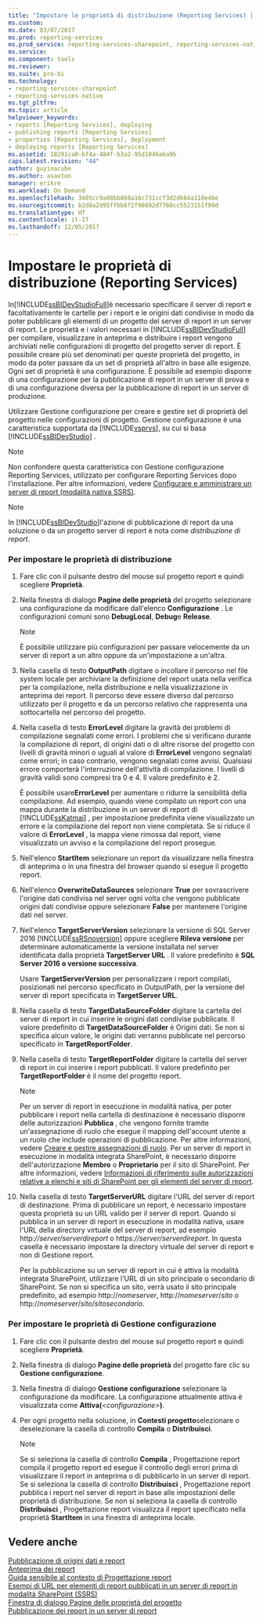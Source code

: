 ```yaml
---
title: "Impostare le proprietà di distribuzione (Reporting Services) | Microsoft Docs"
ms.custom: 
ms.date: 03/07/2017
ms.prod: reporting-services
ms.prod_service: reporting-services-sharepoint, reporting-services-native
ms.service: 
ms.component: tools
ms.reviewer: 
ms.suite: pro-bi
ms.technology:
- reporting-services-sharepoint
- reporting-services-native
ms.tgt_pltfrm: 
ms.topic: article
helpviewer_keywords:
- reports [Reporting Services], deploying
- publishing reports [Reporting Services]
- properties [Reporting Services], deployment
- deploying reports [Reporting Services]
ms.assetid: 18201ca0-bf4a-484f-b3a2-95d1046a6a9b
caps.latest.revision: "44"
author: guyinacube
ms.author: asaxton
manager: erikre
ms.workload: On Demand
ms.openlocfilehash: 3485cc9a08bb868a16c731ccf3d2d684a110e46e
ms.sourcegitcommit: b2d8a2d95ffbb6f2f98692d7760cc5523151f99d
ms.translationtype: HT
ms.contentlocale: it-IT
ms.lasthandoff: 12/05/2017
---
```

# <a name="set-deployment-properties-reporting-services"></a>Impostare le proprietà di distribuzione (Reporting Services)
  In[!INCLUDE[ssBIDevStudioFull](../../includes/ssbidevstudiofull-md.md)]è necessario specificare il server di report e facoltativamente le cartelle per i report e le origini dati condivise in modo da poter pubblicare gli elementi di un progetto del server di report in un server di report. Le proprietà e i valori necessari in [!INCLUDE[ssBIDevStudioFull](../../includes/ssbidevstudiofull-md.md)] per compilare, visualizzare in anteprima e distribuire i report vengono archiviati nelle configurazioni di progetto del progetto server di report. È possibile creare più set denominati per queste proprietà del progetto, in modo da poter passare da un set di proprietà all'altro in base alle esigenze. Ogni set di proprietà è una configurazione. È possibile ad esempio disporre di una configurazione per la pubblicazione di report in un server di prova e di una configurazione diversa per la pubblicazione di report in un server di produzione.  
  
 Utilizzare Gestione configurazione per creare e gestire set di proprietà del progetto nelle configurazioni di progetto. Gestione configurazione è una caratteristica supportata da [!INCLUDE[vsprvs](../../includes/vsprvs-md.md)], su cui si basa [!INCLUDE[ssBIDevStudio](../../includes/ssbidevstudio-md.md)] .  
  
> [!NOTE]  
>  Non confondere questa caratteristica con Gestione configurazione Reporting Services, utilizzato per configurare Reporting Services dopo l'installazione. Per altre informazioni, vedere [Configurare e amministrare un server di report &#40;modalità nativa SSRS&#41;](../../reporting-services/report-server/configure-and-administer-a-report-server-ssrs-native-mode.md).  
  
> [!NOTE]  
>  In [!INCLUDE[ssBIDevStudio](../../includes/ssbidevstudio-md.md)]l'azione di pubblicazione di report da una soluzione o da un progetto server di report è nota come *distribuzione di report*.  
  
### <a name="to-set-deployment-properties"></a>Per impostare le proprietà di distribuzione  
  
1.  Fare clic con il pulsante destro del mouse sul progetto report e quindi scegliere **Proprietà**.  
  
2.  Nella finestra di dialogo **Pagine delle proprietà** del progetto selezionare una configurazione da modificare dall'elenco **Configurazione** . Le configurazioni comuni sono **DebugLocal**, **Debug**e **Release**.  
  
    > [!NOTE]  
    >  È possibile utilizzare più configurazioni per passare velocemente da un server di report a un altro oppure da un'impostazione a un'altra.  
  
3.  Nella casella di testo **OutputPath**  digitare o incollare il percorso nel file system locale per archiviare la definizione del report usata nella verifica per la compilazione, nella distribuzione e nella visualizzazione in anteprima dei report. Il percorso deve essere diverso dal percorso utilizzato per il progetto e da un percorso relativo che rappresenta una sottocartella nel percorso del progetto.  
  
4.  Nella casella di testo **ErrorLevel**  digitare la gravità dei problemi di compilazione segnalati come errori. I problemi che si verificano durante la compilazione di report, di origini dati o di altre risorse del progetto con livelli di gravità minori o uguali al valore di **ErrorLevel**  vengono segnalati come errori; in caso contrario, vengono segnalati come avvisi. Qualsiasi errore comporterà l'interruzione dell'attività di compilazione. I livelli di gravità validi sono compresi tra 0 e 4. Il valore predefinito è 2.  
  
     È possibile usare**ErrorLevel** per aumentare o ridurre la sensibilità della compilazione. Ad esempio, quando viene compilato un report con una mappa durante la distribuzione in un server di report di [!INCLUDE[ssKatmai](../../includes/sskatmai-md.md)] , per impostazione predefinita viene visualizzato un errore e la compilazione del report non viene completata. Se si riduce il valore di **ErrorLevel** , la mappa viene rimossa dal report, viene visualizzato un avviso e la compilazione del report prosegue.  
  
5.  Nell'elenco **StartItem**  selezionare un report da visualizzare nella finestra di anteprima o in una finestra del browser quando si esegue il progetto report.  
  
6.  Nell'elenco **OverwriteDataSources** selezionare **True** per sovrascrivere l'origine dati condivisa nel server ogni volta che vengono pubblicate origini dati condivise oppure selezionare **False** per mantenere l'origine dati nel server.  
  
7.  Nell'elenco **TargetServerVersion** selezionare la versione di SQL Server 2016 [!INCLUDE[ssRSnoversion](../../includes/ssrsnoversion-md.md)] oppure scegliere **Rileva versione** per determinare automaticamente la versione installata nel server identificata dalla proprietà **TargetServer URL** . Il valore predefinito è **SQL Server 2016 o versione successiva**.  
  
     Usare **TargetServerVersion** per personalizzare i report compilati, posizionati nel percorso specificato in OutputPath, per la versione del server di report specificata in **TargetServer URL**.  
  
8.  Nella casella di testo **TargetDataSourceFolder** digitare la cartella del server di report in cui inserire le origini dati condivise pubblicate. Il valore predefinito di **TargetDataSourceFolder** è Origini dati. Se non si specifica alcun valore, le origini dati verranno pubblicate nel percorso specificato in **TargetReportFolder**.  
  
9. Nella casella di testo **TargetReportFolder** digitare la cartella del server di report in cui inserire i report pubblicati. Il valore predefinito per **TargetReportFolder**  è il nome del progetto report.  
  
    > [!NOTE]  
    >  Per un server di report in esecuzione in modalità nativa, per poter pubblicare i report nella cartella di destinazione è necessario disporre delle autorizzazioni **Pubblica** , che vengono fornite tramite un'assegnazione di ruolo che esegue il mapping dell'account utente a un ruolo che include operazioni di pubblicazione. Per altre informazioni, vedere [Creare e gestire assegnazioni di ruolo](../../reporting-services/security/create-and-manage-role-assignments.md). Per un server di report in esecuzione in modalità integrata SharePoint, è necessario disporre dell'autorizzazione **Membro** o **Proprietario** per il sito di SharePoint. Per altre informazioni, vedere [Informazioni di riferimento sulle autorizzazioni relative a elenchi e siti di SharePoint per gli elementi del server di report](../../reporting-services/security/sharepoint-site-and-list-permission-reference-for-report-server-items.md).  
  
10. Nella casella di testo **TargetServerURL** digitare l'URL del server di report di destinazione. Prima di pubblicare un report, è necessario impostare questa proprietà su un URL valido per il server di report. Quando si pubblica in un server di report in esecuzione in modalità nativa, usare l'URL della directory virtuale del server di report, ad esempio http:*//server/serverdireport* o https:*//server/serverdireport*. In questa casella è necessario impostare la directory virtuale del server di report e non di Gestione report.  
  
     Per la pubblicazione su un server di report in cui è attiva la modalità integrata SharePoint, utilizzare l'URL di un sito principale o secondario di SharePoint. Se non si specifica un sito, verrà usato il sito principale predefinito, ad esempio http://*nomeserver*, http://*nomeserver*/*sito* o http://*nomeserver*/*sito*/*sitosecondario*.  
  
### <a name="to-set-configuration-manager-properties"></a>Per impostare le proprietà di Gestione configurazione  
  
1.  Fare clic con il pulsante destro del mouse sul progetto report e quindi scegliere **Proprietà**.  
  
2.  Nella finestra di dialogo **Pagine delle proprietà** del progetto fare clic su **Gestione configurazione**.  
  
3.  Nella finestra di dialogo **Gestione configurazione** selezionare la configurazione da modificare. La configurazione attualmente attiva è visualizzata come **Attiva(***\<configurazione>***)**.  
  
4.  Per ogni progetto nella soluzione, in **Contesti progetto**selezionare o deselezionare la casella di controllo **Compila** o **Distribuisci**.  
  
    > [!NOTE]  
    >  Se si seleziona la casella di controllo **Compila** , Progettazione report compila il progetto report ed esegue il controllo degli errori prima di visualizzare il report in anteprima o di pubblicarlo in un server di report. Se si seleziona la casella di controllo **Distribuisci** , Progettazione report pubblica i report nel server di report in base alle impostazioni delle proprietà di distribuzione. Se non si seleziona la casella di controllo **Distribuisci** , Progettazione report visualizza il report specificato nella proprietà **StartItem** in una finestra di anteprima locale.  
  
## <a name="see-also"></a>Vedere anche  
 [Pubblicazione di origini dati e report](../../reporting-services/reports/publishing-data-sources-and-reports.md)   
 [Anteprima dei report](../../reporting-services/reports/previewing-reports.md)   
 [Guida sensibile al contesto di Progettazione report](../../reporting-services/tools/report-designer-f1-help.md)   
 [Esempi di URL per elementi di report pubblicati in un server di report in modalità SharePoint &#40;SSRS&#41;](../../reporting-services/tools/url-examples-for-items-on-a-report-server-sharepoint-mode.md)   
 [Finestra di dialogo Pagine delle proprietà del progetto](../../reporting-services/tools/project-property-pages-dialog-box.md)   
 [Pubblicazione dei report in un server di report](../../reporting-services/reports/publishing-reports-to-a-report-server.md)  
  
  
